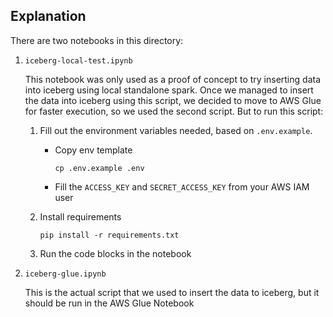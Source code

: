 ## Explanation

There are two notebooks in this directory:

1. `iceberg-local-test.ipynb`

    This notebook was only used as a proof of concept to try inserting data into iceberg using local standalone spark. Once we managed to insert the data into iceberg using this script, we decided to move to AWS Glue for faster execution, so we used the second script. But to run this script:

    1. Fill out the environment variables needed, based on `.env.example`.

        - Copy env template

            ```
            cp .env.example .env
            ```

        - Fill the `ACCESS_KEY` and `SECRET_ACCESS_KEY` from your AWS IAM user

    2. Install requirements
        ```
        pip install -r requirements.txt
        ```
    3. Run the code blocks in the notebook

2. `iceberg-glue.ipynb`

    This is the actual script that we used to insert the data to iceberg, but it should be run in the AWS Glue Notebook
